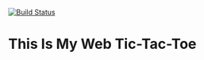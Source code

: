 [![Build Status](https://travis-ci.org/fabientownsend/ruby-web-tic-tac-toe.svg?branch=master)](https://travis-ci.org/fabientownsend/ruby-web-tic-tac-toe)

# This Is My Web Tic-Tac-Toe
